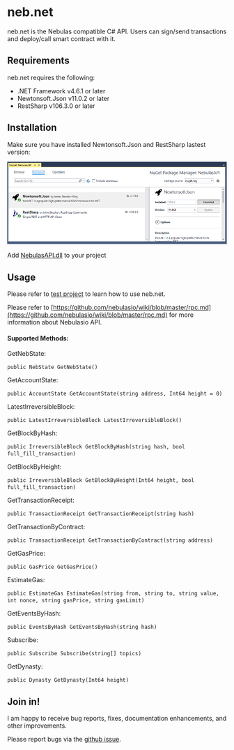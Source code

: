 # neb.net

neb.net is the Nebulas compatible C# API. 
Users can sign/send transactions and deploy/call smart contract with it.

## Requirements
neb.net requires the following:

- .NET Framework v4.6.1 or later
- Newtonsoft.Json v11.0.2 or later
- RestSharp v106.3.0 or later

## Installation
Make sure you have installed Newtonsoft.Json and RestSharp lastest version:

![Libraries](/media/help-1.png)

Add [NebulasAPI.dll](/build/latest) to your project

## Usage

Please refer to [test project](/src/NebulasAPI.Tests) to learn how to use neb.net.

Please refer to [https://github.com/nebulasio/wiki/blob/master/rpc.md](https://github.com/nebulasio/wiki/blob/master/rpc.md) for more information about Nebulasio API.

#### Supported Methods:

GetNebState:
```
public NebState GetNebState()
```

GetAccountState:
```
public AccountState GetAccountState(string address, Int64 height = 0)
```

LatestIrreversibleBlock:
```
public LatestIrreversibleBlock LatestIrreversibleBlock()
```

GetBlockByHash:
```
public IrreversibleBlock GetBlockByHash(string hash, bool full_fill_transaction)
```

GetBlockByHeight:
```
public IrreversibleBlock GetBlockByHeight(Int64 height, bool full_fill_transaction)
```

GetTransactionReceipt:
```
public TransactionReceipt GetTransactionReceipt(string hash)
```

GetTransactionByContract:
```
public TransactionReceipt GetTransactionByContract(string address)
```

GetGasPrice:
```
public GasPrice GetGasPrice()
```

EstimateGas:
```
public EstimateGas EstimateGas(string from, string to, string value, int nonce, string gasPrice, string gasLimit)
```

GetEventsByHash:
```
public EventsByHash GetEventsByHash(string hash)
```

Subscribe:
```
public Subscribe Subscribe(string[] topics)
```

GetDynasty:
```
public Dynasty GetDynasty(Int64 height)
```


## Join in!

I am happy to receive bug reports, fixes, documentation enhancements, and other improvements.

Please report bugs via the [github issue](https://github.com/vuqt/neb.net/issues).



